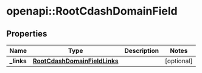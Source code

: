 # openapi::RootCdashDomainField


## Properties
Name | Type | Description | Notes
------------ | ------------- | ------------- | -------------
**_links** | [**RootCdashDomainFieldLinks**](RootCdashDomainFieldLinks.md) |  | [optional] 


